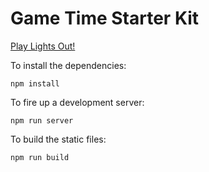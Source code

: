 # Game Time Starter Kit

[Play Lights Out!](http://vanegomez.github.io/lights_out/)

To install the dependencies:

```
npm install
```

To fire up a development server:

```
npm run server
```


To build the static files:

```js
npm run build
```
